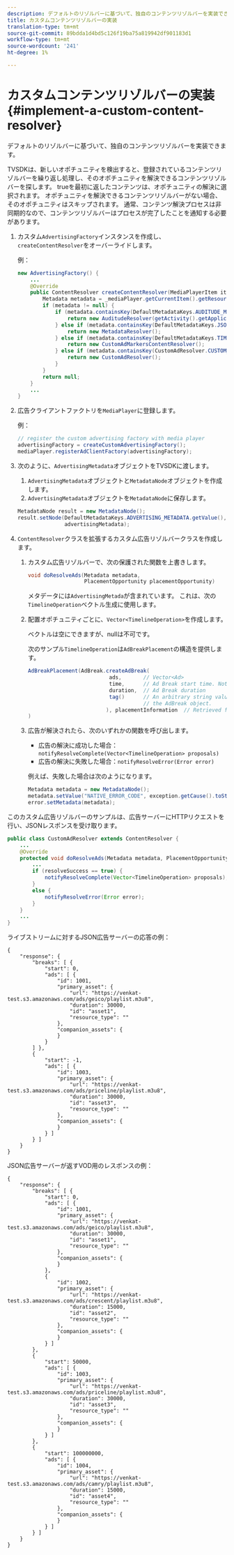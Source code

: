 ```yaml
---
description: デフォルトのリゾルバーに基づいて、独自のコンテンツリゾルバーを実装できます。
title: カスタムコンテンツリゾルバーの実装
translation-type: tm+mt
source-git-commit: 89bdda1d4bd5c126f19ba75a819942df901183d1
workflow-type: tm+mt
source-wordcount: '241'
ht-degree: 1%

---
```



# カスタムコンテンツリゾルバーの実装{#implement-a-custom-content-resolver}

デフォルトのリゾルバーに基づいて、独自のコンテンツリゾルバーを実装できます。

TVSDKは、新しいオポチュニティを検出すると、登録されているコンテンツリゾルバーを繰り返し処理し、そのオポチュニティを解決できるコンテンツリゾルバーを探します。 trueを最初に返したコンテンツは、オポチュニティの解決に選択されます。 オポチュニティを解決できるコンテンツリゾルバーがない場合、そのオポチュニティはスキップされます。 通常、コンテンツ解決プロセスは非同期的なので、コンテンツリゾルバーはプロセスが完了したことを通知する必要があります。

1. カスタム`AdvertisingFactory`インスタンスを作成し、`createContentResolver`をオーバーライドします。

   例：

   ```java
   new AdvertisingFactory() { 
       ... 
       @Override 
       public ContentResolver createContentResolver(MediaPlayerItem item) { 
           Metadata metadata = _mediaPlayer.getCurrentItem().getResource().getMetadata(); 
           if (metadata != null) { 
               if (metadata.containsKey(DefaultMetadataKeys.AUDITUDE_METADATA_KEY.getValue())) { 
                   return new AuditudeResolver(getActivity().getApplicationContext()); 
               } else if (metadata.containsKey(DefaultMetadataKeys.JSON_METADATA_KEY.getValue())) { 
                   return new MetadataResolver(); 
               } else if (metadata.containsKey(DefaultMetadataKeys.TIME_RANGES_METADATA_KEY.getValue())) { 
                   return new CustomAdMarkersContentResolver(); 
               } else if (metadata.containsKey(CustomAdResolver.CUSTOM_METADATA_KEY)) { 
                   return new CustomAdResolver(); 
               } 
           } 
           return null; 
       } 
       ... 
   }
   ```

1. 広告クライアントファクトリを`MediaPlayer`に登録します。

   例：

   ```java
   // register the custom advertising factory with media player 
   advertisingFactory = createCustomAdvertisingFactory(); 
   mediaPlayer.registerAdClientFactory(advertisingFactory);
   ```

1. 次のように、`AdvertisingMetadata`オブジェクトをTVSDKに渡します。
   1. `AdvertisingMetadata`オブジェクトと`MetadataNode`オブジェクトを作成します。
   1. `AdvertisingMetadata`オブジェクトを`MetadataNode`に保存します。

   ```java
   MetadataNode result = new MetadataNode(); 
   result.setNode(DefaultMetadataKeys.ADVERTISING_METADATA.getValue(),  
                  advertisingMetadata);
   ```

1. `ContentResolver`クラスを拡張するカスタム広告リゾルバークラスを作成します。
   1. カスタム広告リゾルバーで、次の保護された関数を上書きします。

      ```java
      void doResolveAds(Metadata metadata,  
                        PlacementOpportunity placementOpportunity)
      ```

      メタデータには`AdvertisingMetada`が含まれています。 これは、次の`TimelineOperation`ベクトル生成に使用します。

   1. 配置オポチュニティごとに、`Vector<TimelineOperation>`を作成します。

      ベクトルは空にできますが、nullは不可です。

      次のサンプル`TimelineOperation`は`AdBreakPlacement`の構造を提供します。

      ```java
      AdBreakPlacement(AdBreak.createAdBreak( 
                                ads,       // Vector<Ad> 
                                time,      // Ad Break start time. Note: local time on the timeline 
                                duration,  // Ad Break duration 
                                tag()      // An arbitrary string value that can be attached to  
                                           // the AdBreak object. 
                               ), placementInformation  // Retrieved from PlacementOpportunity 
      )
      ```

   1. 広告が解決されたら、次のいずれかの関数を呼び出します。

      * 広告の解決に成功した場合：`notifyResolveComplete(Vector<TimelineOperation> proposals)`
      * 広告の解決に失敗した場合：`notifyResolveError(Error error)`

      例えば、失敗した場合は次のようになります。

      ```java
      Metadata metadata = new MetadataNode(); 
      metadata.setValue("NATIVE_ERROR_CODE", exception.getCause().toString()); 
      error.setMetadata(metadata);
      ```


<!--<a id="example_4F0D7692A92E480A835D6FDBEDBE75E7"></a>-->

このカスタム広告リゾルバーのサンプルは、広告サーバーにHTTPリクエストを行い、JSONレスポンスを受け取ります。

```java
public class CustomAdResolver extends ContentResolver { 
    ... 
    @Override 
    protected void doResolveAds(Metadata metadata, PlacementOpportunity placementOpportunity) { 
        ... 
        if (resolveSuccess == true) { 
            notifyResolveComplete(Vector<TimelineOperation> proposals); 
        } 
        else { 
            notifyResolveError(Error error); 
        } 
    } 
    ... 
}
```

ライブストリームに対するJSON広告サーバーの応答の例：

```
{     
    "response": { 
        "breaks": [ { 
            "start": 0, 
            "ads": [ { 
                "id": 1001, 
                "primary_asset": { 
                    "url": "https://venkat-test.s3.amazonaws.com/ads/geico/playlist.m3u8", 
                    "duration": 30000, 
                    "id": "asset1", 
                    "resource_type": "" 
                }, 
                "companion_assets": { 
                } 
            } 
        ] }, 
        { 
            "start": -1, 
            "ads": [ { 
                "id": 1003, 
                "primary_asset": { 
                    "url": "https://venkat-test.s3.amazonaws.com/ads/priceline/playlist.m3u8", 
                    "duration": 30000, 
                    "id": "asset3", 
                    "resource_type": "" 
                }, 
                "companion_assets": { 
                } 
            } ] 
        } ] 
    } 
} 
```

JSON広告サーバーが返すVOD用のレスポンスの例：

```
{     
    "response": { 
        "breaks": [ { 
            "start": 0, 
            "ads": [ { 
                "id": 1001, 
                "primary_asset": { 
                    "url": "https://venkat-test.s3.amazonaws.com/ads/geico/playlist.m3u8", 
                    "duration": 30000, 
                    "id": "asset1", 
                    "resource_type": "" 
                }, 
                "companion_assets": {  
                } 
            }, 
            { 
                "id": 1002, 
                "primary_asset": { 
                    "url": "https://venkat-test.s3.amazonaws.com/ads/crescent/playlist.m3u8", 
                    "duration": 15000, 
                    "id": "asset2", 
                    "resource_type": "" 
                }, 
                "companion_assets": { 
                } 
            } ] 
        }, 
        { 
            "start": 50000, 
            "ads": [ { 
                "id": 1003, 
                "primary_asset": { 
                    "url": "https://venkat-test.s3.amazonaws.com/ads/priceline/playlist.m3u8", 
                    "duration": 30000, 
                    "id": "asset3", 
                    "resource_type": "" 
                }, 
                "companion_assets": { 
                } 
            } ] 
        }, 
        { 
            "start": 100000000, 
            "ads": [ { 
                "id": 1004, 
                "primary_asset": { 
                    "url": "https://venkat-test.s3.amazonaws.com/ads/camry/playlist.m3u8", 
                    "duration": 15000, 
                    "id": "asset4", 
                    "resource_type": "" 
                }, 
                "companion_assets": { 
                } 
            } ] 
        } ] 
    } 
} 
```

